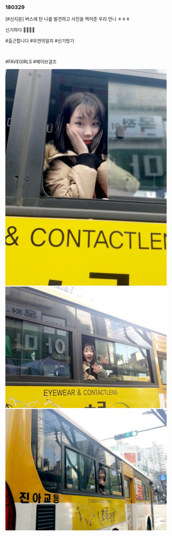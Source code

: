 ### 180329

\[#신지윤] 버스에 탄 나를 발견하고 사진을 찍어준 우리 언니 ㅎㅎㅎ

신기하다 🤣🤣😂😂 

#출근합니다 #우연의일치 #신기방기

<br>

#FAVEGIRLS #페이브걸즈

![](../Images/twitter_180320_0.jpg)
![](../Images/twitter_180320_1.jpg)
![](../Images/twitter_180320_2.jpg)